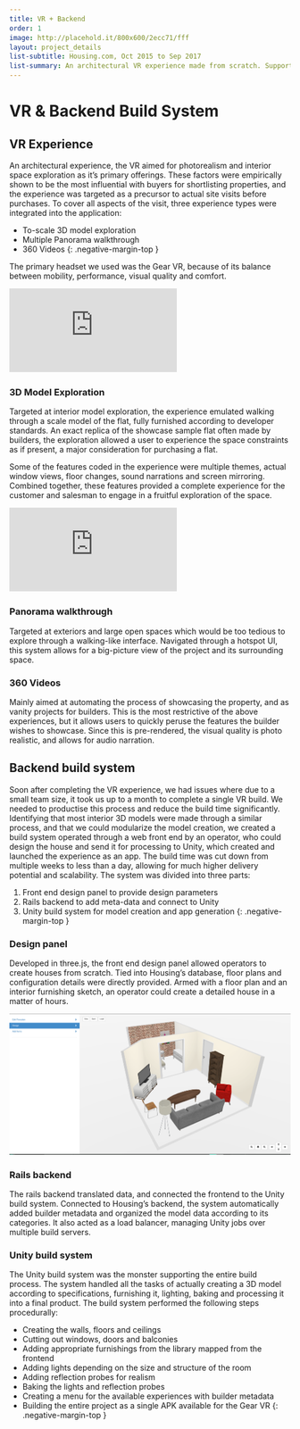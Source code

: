```yaml
---
title: VR + Backend
order: 1
image: http://placehold.it/800x600/2ecc71/fff
layout: project_details
list-subtitle: Housing.com, Oct 2015 to Sep 2017
list-summary: An architectural VR experience made from scratch. Supported by a web build system using Three.js.
---
```


# VR & Backend Build System

## VR Experience

An architectural experience, the VR aimed for photorealism and interior space exploration as it’s primary offerings. These factors were empirically shown to be the most influential with buyers for shortlisting properties, and the experience was targeted as a precursor to actual site visits before purchases. To cover all aspects of the visit, three experience types were integrated into the application:
* To-scale 3D model exploration
* Multiple Panorama walkthrough
* 360 Videos
{: .negative-margin-top }

The primary headset we used was the Gear VR, because of its balance between mobility, performance, visual quality and comfort.

<p>
    <div class='embed-container'>
        <iframe title="YouTube video player" src="http://www.youtube.com/embed/CoDJlaAlR1Y" frameborder="0" allowfullscreen></iframe>
    </div>
</p>

### 3D Model Exploration

Targeted at interior model exploration, the experience emulated walking through a scale model of the flat, fully furnished according to developer standards. An exact replica of the showcase sample flat often made by builders, the exploration allowed a user to experience the space constraints as if present, a major consideration for purchasing a flat.

Some of the features coded in the experience were multiple themes, actual window views, floor changes, sound narrations and screen mirroring. Combined together, these features provided a complete experience for the customer and salesman to engage in a fruitful exploration of the space.

<p>
    <div class='embed-container'>
        <iframe title="YouTube video player" src="http://www.youtube.com/embed/lZcjhcZx2Mo" frameborder="0" allowfullscreen></iframe>
    </div>
</p>

### Panorama walkthrough

Targeted at exteriors and large open spaces which would be too tedious to explore through a walking-like interface. Navigated through a hotspot UI, this system allows for a big-picture view of the project and its surrounding space.

### 360 Videos

Mainly aimed at automating the process of showcasing the property, and as vanity projects for builders. This is the most restrictive of the above experiences, but it allows users to quickly peruse the features the builder wishes to showcase. Since this is pre-rendered, the visual quality is photo realistic, and allows for audio narration.

## Backend build system

Soon after completing the VR experience, we had issues where due to a small team size, it took us up to a month to complete a single VR build. We needed to productise this process and reduce the build time significantly. Identifying that most interior 3D models were made through a similar process, and that we could modularize the model creation, we created a build system operated through a web front end by an operator, who could design the house and send it for processing to Unity, which created and launched the experience as an app. The build time was cut down from multiple weeks to less than a day, allowing for much higher delivery potential and scalability. The system was divided into three parts:
1. Front end design panel to provide design parameters
2. Rails backend to add meta-data and connect to Unity
3. Unity build system for model creation and app generation
{: .negative-margin-top }

### Design panel

Developed in three.js, the front end design panel allowed operators to create houses from scratch. Tied into Housing’s database, floor plans and configuration details were directly provided. Armed with a floor plan and an interior furnishing sketch, an operator could create a detailed house in a matter of hours.

![frontend-panel](/assets/images/vr_frontend.png)

### Rails backend

The rails backend translated data, and connected the frontend to the Unity build system. Connected to Housing’s backend, the system automatically added builder metadata and organized the model data according to its categories. It also acted as a load balancer, managing Unity jobs over multiple build servers.

### Unity build system

The Unity build system was the monster supporting the entire build process. The system handled all the tasks of actually creating a 3D model according to specifications, furnishing it, lighting, baking and processing it into a final product. The build system performed the following steps procedurally:

- Creating the walls, floors and ceilings
- Cutting out windows, doors and balconies
- Adding appropriate furnishings from the library mapped from the frontend
- Adding lights depending on the size and structure of the room
- Adding reflection probes for realism
- Baking the lights and reflection probes
- Creating a menu for the available experiences with builder metadata
- Building the entire project as a single APK available for the Gear VR
{: .negative-margin-top }
